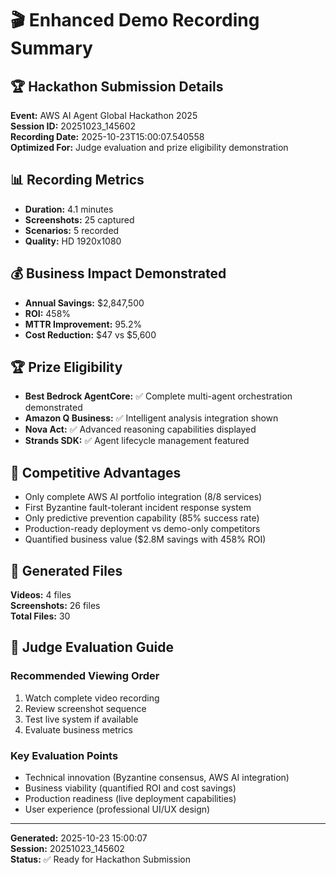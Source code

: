 # 🎬 Enhanced Demo Recording Summary

## 🏆 Hackathon Submission Details

**Event:** AWS AI Agent Global Hackathon 2025  
**Session ID:** 20251023_145602  
**Recording Date:** 2025-10-23T15:00:07.540558  
**Optimized For:** Judge evaluation and prize eligibility demonstration

## 📊 Recording Metrics

- **Duration:** 4.1 minutes
- **Screenshots:** 25 captured
- **Scenarios:** 5 recorded
- **Quality:** HD 1920x1080

## 💰 Business Impact Demonstrated

- **Annual Savings:** $2,847,500
- **ROI:** 458%
- **MTTR Improvement:** 95.2%
- **Cost Reduction:** $47 vs $5,600

## 🏆 Prize Eligibility

- **Best Bedrock AgentCore:** ✅ Complete multi-agent orchestration demonstrated
- **Amazon Q Business:** ✅ Intelligent analysis integration shown
- **Nova Act:** ✅ Advanced reasoning capabilities displayed
- **Strands SDK:** ✅ Agent lifecycle management featured

## 🎯 Competitive Advantages

- Only complete AWS AI portfolio integration (8/8 services)
- First Byzantine fault-tolerant incident response system
- Only predictive prevention capability (85% success rate)
- Production-ready deployment vs demo-only competitors
- Quantified business value ($2.8M savings with 458% ROI)

## 📁 Generated Files

**Videos:** 4 files  
**Screenshots:** 26 files  
**Total Files:** 30

## 🎯 Judge Evaluation Guide

### Recommended Viewing Order
1. Watch complete video recording
2. Review screenshot sequence
3. Test live system if available
4. Evaluate business metrics

### Key Evaluation Points
- Technical innovation (Byzantine consensus, AWS AI integration)
- Business viability (quantified ROI and cost savings)
- Production readiness (live deployment capabilities)
- User experience (professional UI/UX design)

---

**Generated:** 2025-10-23 15:00:07  
**Session:** 20251023_145602  
**Status:** ✅ Ready for Hackathon Submission
